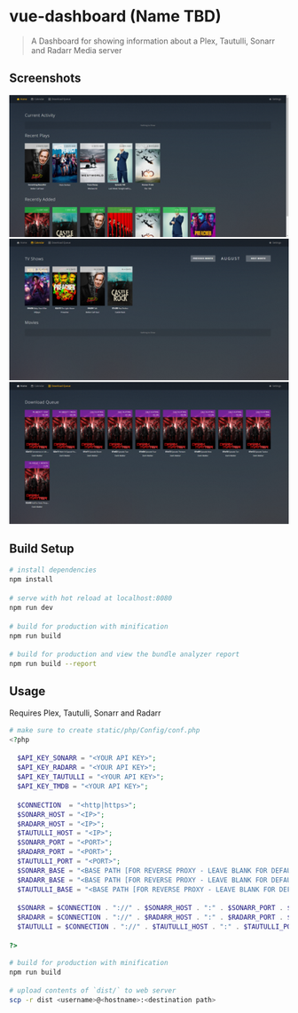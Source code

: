 # vue-dashboard (Name TBD)

> A Dashboard for showing information about a Plex, Tautulli, Sonarr and Radarr Media server

## Screenshots

![](/docs/home.png?raw=true "Home Page")
![](/docs/calendar.png?raw=true "Calendar")
![](/docs/queue.png?raw=true "Download Queue")

## Build Setup

``` bash
# install dependencies
npm install

# serve with hot reload at localhost:8080
npm run dev

# build for production with minification
npm run build

# build for production and view the bundle analyzer report
npm run build --report
```

## Usage

Requires Plex, Tautulli, Sonarr and Radarr

``` php
# make sure to create static/php/Config/conf.php
<?php

  $API_KEY_SONARR = "<YOUR API KEY>";
  $API_KEY_RADARR = "<YOUR API KEY>";
  $API_KEY_TAUTULLI = "<YOUR API KEY>";
  $API_KEY_TMDB = "<YOUR API KEY>";

  $CONNECTION  = "<http|https>";
  $SONARR_HOST = "<IP>";
  $RADARR_HOST = "<IP>";
  $TAUTULLI_HOST = "<IP>";
  $SONARR_PORT = "<PORT>";
  $RADARR_PORT = "<PORT>";
  $TAUTULLI_PORT = "<PORT>";
  $SONARR_BASE = "<BASE PATH [FOR REVERSE PROXY - LEAVE BLANK FOR DEFAULT]>";
  $RADARR_BASE = "<BASE PATH [FOR REVERSE PROXY - LEAVE BLANK FOR DEFAULT]>";
  $TAUTULLI_BASE = "<BASE PATH [FOR REVERSE PROXY - LEAVE BLANK FOR DEFAULT]>";

  $SONARR = $CONNECTION . "://" . $SONARR_HOST . ":" . $SONARR_PORT . $SONARR_BASE;
  $RADARR = $CONNECTION . "://" . $RADARR_HOST . ":" . $RADARR_PORT . $RADARR_BASE;
  $TAUTULLI = $CONNECTION . "://" . $TAUTULLI_HOST . ":" . $TAUTULLI_PORT . $TAUTULLI_BASE;

?>
```
``` bash
# build for production with minification
npm run build

# upload contents of `dist/` to web server
scp -r dist <username>@<hostname>:<destination path>
```
